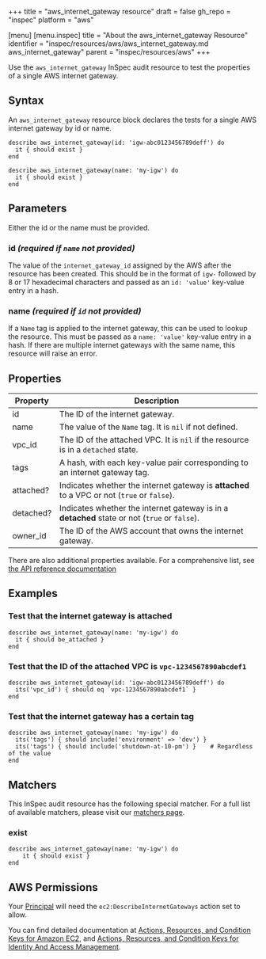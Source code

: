 +++
title = "aws_internet_gateway resource"
draft = false
gh_repo = "inspec"
platform = "aws"

[menu]
  [menu.inspec]
    title = "About the aws_internet_gateway Resource"
    identifier = "inspec/resources/aws/aws_internet_gateway.md aws_internet_gateway"
    parent = "inspec/resources/aws"
+++

Use the `aws_internet_gateway` InSpec audit resource to test the properties of a single AWS internet gateway.

## Syntax

An `aws_internet_gateway` resource block declares the tests for a single AWS internet gateway by id or name.

    describe aws_internet_gateway(id: 'igw-abc0123456789deff') do
      it { should exist }
    end

    describe aws_internet_gateway(name: 'my-igw') do
      it { should exist }
    end

## Parameters

Either the id or the name must be provided.

### id _(required if `name` not provided)_

The value of the `internet_gateway_id` assigned by the AWS after the resource has been created.
This should be in the format of `igw-` followed by 8 or 17 hexadecimal characters and passed as an `id: 'value'` key-value entry in a hash.

### name _(required if `id` not provided)_

If a `Name` tag is applied to the internet gateway, this can be used to lookup the resource.
This must be passed as a `name: 'value'` key-value entry in a hash.
If there are multiple internet gateways with the same name, this resource will raise an error.

## Properties

| Property  | Description                                                                                   |
| --------- | --------------------------------------------------------------------------------------------- |
| id        | The ID of the internet gateway.                                                               |
| name      | The value of the `Name` tag. It is `nil` if not defined.                                      |
| vpc_id    | The ID of the attached VPC. It is `nil` if the resource is in a `detached` state.             |
| tags      | A hash, with each key-value pair corresponding to an internet gateway tag.                    |
| attached? | Indicates whether the internet gateway is **attached** to a VPC or not (`true` or `false`).   |
| detached? | Indicates whether the internet gateway is in a **detached** state or not (`true` or `false`). |
| owner_id  | The ID of the AWS account that owns the internet gateway.                                     |

There are also additional properties available. For a comprehensive list, see [the API reference documentation](https://docs.aws.amazon.com/AWSEC2/latest/APIReference/API_InternetGateway.html)

## Examples

### Test that the internet gateway is attached

    describe aws_internet_gateway(name: 'my-igw') do
      it { should be_attached }
    end

### Test that the ID of the attached VPC is `vpc-1234567890abcdef1`

    describe aws_internet_gateway(id: 'igw-abc0123456789deff') do
      its('vpc_id') { should eq `vpc-1234567890abcdef1` }
    end

### Test that the internet gateway has a certain tag

    describe aws_internet_gateway(name: 'my-igw') do
      its('tags') { should include('environment' => 'dev') }
      its('tags') { should include('shutdown-at-10-pm') }    # Regardless of the value
    end

## Matchers

This InSpec audit resource has the following special matcher. For a full list of available matchers, please visit our [matchers page](/inspec/matchers/).

### exist

    describe aws_internet_gateway(name: 'my-igw') do
        it { should exist }
    end

## AWS Permissions

Your [Principal](https://docs.aws.amazon.com/IAM/latest/UserGuide/intro-structure.html#intro-structure-principal) will need the `ec2:DescribeInternetGateways` action set to allow.

You can find detailed documentation at [Actions, Resources, and Condition Keys for Amazon EC2](https://docs.aws.amazon.com/IAM/latest/UserGuide/list_amazonec2.html), and [Actions, Resources, and Condition Keys for Identity And Access Management](https://docs.aws.amazon.com/IAM/latest/UserGuide/list_identityandaccessmanagement.html).
